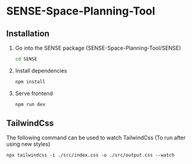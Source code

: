 # SENSE-Space-Planning-Tool

## Installation
1. Go into the SENSE package (SENSE-Space-Planning-Tool/SENSE)

    ```bash
    cd SENSE
    ```

2. Install dependencies

    ```sh
    npm install
    ```

3. Serve frontend

    ```sh
    npm run dev
    ```

## TailwindCss
The following command can be used to watch TailwindCss (To run after using new styles)

  ~~~
  npx tailwindcss -i ./src/index.css -o ./src/output.css --watch
  ~~~


<!-- # React + Vite

This template provides a minimal setup to get React working in Vite with HMR and some ESLint rules.

Currently, two official plugins are available:

- [@vitejs/plugin-react](https://github.com/vitejs/vite-plugin-react/blob/main/packages/plugin-react/README.md) uses [Babel](https://babeljs.io/) for Fast Refresh
- [@vitejs/plugin-react-swc](https://github.com/vitejs/vite-plugin-react-swc) uses [SWC](https://swc.rs/) for Fast Refresh -->
